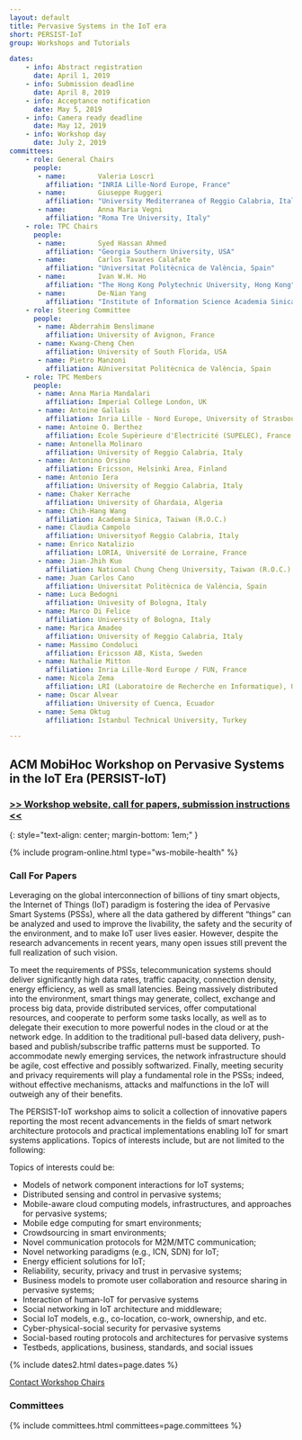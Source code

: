 ```yaml
---
layout: default
title: Pervasive Systems in the IoT era
short: PERSIST-IoT
group: Workshops and Tutorials

dates:
    - info: Abstract registration
      date: April 1, 2019
    - info: Submission deadline
      date: April 8, 2019
    - info: Acceptance notification
      date: May 5, 2019
    - info: Camera ready deadline
      date: May 12, 2019
    - info: Workshop day
      date: July 2, 2019
committees:
    - role: General Chairs
      people:
       - name:        Valeria Loscrì 
         affiliation: "INRIA Lille-Nord Europe, France"
       - name:        Giuseppe Ruggeri 
         affiliation: "University Mediterranea of Reggio Calabria, Italy"
       - name:        Anna Maria Vegni  
         affiliation: "Roma Tre University, Italy"
    - role: TPC Chairs
      people:
       - name:        Syed Hassan Ahmed  
         affiliation: "Georgia Southern University, USA"
       - name:        Carlos Tavares Calafate 
         affiliation: "Universitat Politècnica de València, Spain"
       - name:        Ivan W.H. Ho  
         affiliation: "The Hong Kong Polytechnic University, Hong Kong"
       - name:        De-Nian Yang 
         affiliation: "Institute of Information Science Academia Sinica, Taiwan"
    - role: Steering Committee
      people:
       - name: Abderrahim Benslimane 
         affiliation: University of Avignon, France
       - name: Kwang-Cheng Chen 
         affiliation: University of South Florida, USA
       - name: Pietro Manzoni 
         affiliation: AUniversitat Politècnica de València, Spain
    - role: TPC Members
      people:
       - name: Anna Maria Mandalari 
         affiliation: Imperial College London, UK    
       - name: Antoine Gallais
         affiliation: Inria Lille - Nord Europe, University of Strasbourg, France
       - name: Antoine O. Berthez
         affiliation: Ecole Supèrieure d'Electricité (SUPELEC), France         
       - name: Antonella Molinaro 
         affiliation: University of Reggio Calabria, Italy
       - name: Antonino Orsino 
         affiliation: Ericsson, Helsinki Area, Finland
       - name: Antonio Iera
         affiliation: University of Reggio Calabria, Italy
       - name: Chaker Kerrache
         affiliation: University of Ghardaia, Algeria
       - name: Chih-Hang Wang
         affiliation: Academia Sinica, Taiwan (R.O.C.)
       - name: Claudia Campolo 
         affiliation: Universityof Reggio Calabria, Italy         
       - name: Enrico Natalizio 
         affiliation: LORIA, Université de Lorraine, France
       - name: Jian-Jhih Kuo  
         affiliation: National Chung Cheng University, Taiwan (R.O.C.)
       - name: Juan Carlos Cano
         affiliation: Universitat Politècnica de València, Spain              
       - name: Luca Bedogni 
         affiliation: Univesity of Bologna, Italy
       - name: Marco Di Felice 
         affiliation: University of Bologna, Italy
       - name: Marica Amadeo  
         affiliation: University of Reggio Calabria, Italy
       - name: Massimo Condoluci
         affiliation: Ericsson AB, Kista, Sweden
       - name: Nathalie Mitton
         affiliation: Inria Lille-Nord Europe / FUN, France
       - name: Nicola Zema
         affiliation: LRI (Laboratoire de Recherche en Informatique), Université Paris-Sud
       - name: Oscar Alvear
         affiliation: University of Cuenca, Ecuador
       - name: Sema Oktug
         affiliation: Istanbul Technical University, Turkey

---
```


## ACM MobiHoc Workshop on Pervasive Systems in the IoT Era (PERSIST-IoT)

### [>> Workshop website, call for papers, submission instructions <<](http://www.grc.upv.es/persist-iot2019/)
{: style="text-align: center; margin-bottom: 1em;" }




{% include program-online.html type="ws-mobile-health" %}

### Call For Papers

Leveraging on the global interconnection of billions of tiny smart objects, the Internet of Things (IoT) paradigm is fostering the idea of Pervasive Smart Systems (PSSs), where all the data gathered by different “things” can be analyzed and used to improve the livability, the safety and the security of the environment, and to make IoT user lives easier. However, despite the research advancements in recent years, many open issues still prevent the full realization of such vision.

To meet the requirements of PSSs, telecommunication systems should deliver significantly high data rates, traffic capacity, connection density, energy efficiency, as well as small latencies. Being massively distributed into the environment, smart things may generate, collect, exchange and process big data, provide distributed services, offer computational resources, and cooperate to perform some tasks locally, as well as to delegate their execution to more powerful nodes in the cloud or at the network edge. In addition to the traditional pull-based data delivery, push-based and publish/subscribe traffic patterns must be supported. To accommodate newly emerging services, the network infrastructure should be agile, cost effective and possibly softwarized. Finally, meeting security and privacy requirements will play a fundamental role in the PSSs; indeed, without effective mechanisms, attacks and malfunctions in the IoT will outweigh any of their benefits. 

The PERSIST-IoT workshop aims to solicit a collection of innovative papers reporting the most recent advancements in the fields of smart network architecture protocols and practical implementations enabling IoT for smart systems applications. Topics of interests include, but are not limited to the following:

Topics of interests could be:
- Models of network component interactions for IoT systems;
- Distributed sensing and control in pervasive systems;
- Mobile-aware cloud computing models, infrastructures, and approaches for pervasive systems;
- Mobile edge computing for smart environments;
- Crowdsourcing in smart environments;
- Novel communication protocols for M2M/MTC communication;
- Novel networking paradigms (e.g., ICN, SDN) for IoT;
- Energy efficient solutions for IoT;
- Reliability, security, privacy and trust in pervasive systems;
- Business models to promote user collaboration and resource sharing in pervasive systems;
- Interaction of human-IoT for pervasive systems
- Social networking in IoT architecture and middleware;
- Social IoT models, e.g., co-location, co-work, ownership, and etc.
- Cyber-physical-social security for pervasive systems
- Social-based routing protocols and architectures for pervasive systems
- Testbeds, applications, business, standards, and social issues



{% include dates2.html dates=page.dates %}

<div class="row">
  <div class="col-sm-6 col-sm-offset-3">
    <a href="mailto:{% for person in page.committees[0].people %}{% if person.email and person.email != "" %}{% unless forloop.first %},{% endunless %}{{ person.email }}{% endif %}{% endfor %}?subject=[{{ page.short }}]" class="btn btn-primary btn-block" role="button">Contact Workshop Chairs</a>
  </div>
</div>


### Committees

{% include committees.html committees=page.committees %}
